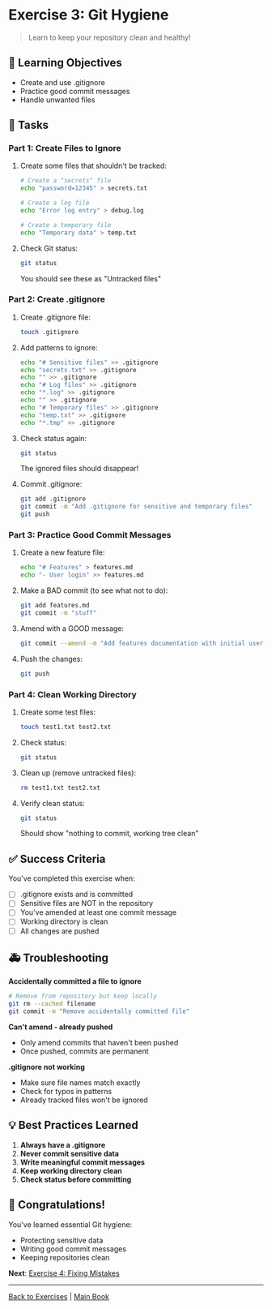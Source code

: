 # Exercise 3: Git Hygiene

> Learn to keep your repository clean and healthy!

## 🎯 Learning Objectives

- Create and use .gitignore
- Practice good commit messages
- Handle unwanted files

## 📝 Tasks

### Part 1: Create Files to Ignore

1. Create some files that shouldn't be tracked:
   ```bash
   # Create a "secrets" file
   echo "password=12345" > secrets.txt
   
   # Create a log file
   echo "Error log entry" > debug.log
   
   # Create a temporary file
   echo "Temporary data" > temp.txt
   ```

2. Check Git status:
   ```bash
   git status
   ```
   You should see these as "Untracked files"

### Part 2: Create .gitignore

1. Create .gitignore file:
   ```bash
   touch .gitignore
   ```

2. Add patterns to ignore:
   ```bash
   echo "# Sensitive files" >> .gitignore
   echo "secrets.txt" >> .gitignore
   echo "" >> .gitignore
   echo "# Log files" >> .gitignore
   echo "*.log" >> .gitignore
   echo "" >> .gitignore
   echo "# Temporary files" >> .gitignore
   echo "temp.txt" >> .gitignore
   echo "*.tmp" >> .gitignore
   ```

3. Check status again:
   ```bash
   git status
   ```
   The ignored files should disappear!

4. Commit .gitignore:
   ```bash
   git add .gitignore
   git commit -m "Add .gitignore for sensitive and temporary files"
   git push
   ```

### Part 3: Practice Good Commit Messages

1. Create a new feature file:
   ```bash
   echo "# Features" > features.md
   echo "- User login" >> features.md
   ```

2. Make a BAD commit (to see what not to do):
   ```bash
   git add features.md
   git commit -m "stuff"
   ```

3. Amend with a GOOD message:
   ```bash
   git commit --amend -m "Add features documentation with initial user stories"
   ```

4. Push the changes:
   ```bash
   git push
   ```

### Part 4: Clean Working Directory

1. Create some test files:
   ```bash
   touch test1.txt test2.txt
   ```

2. Check status:
   ```bash
   git status
   ```

3. Clean up (remove untracked files):
   ```bash
   rm test1.txt test2.txt
   ```

4. Verify clean status:
   ```bash
   git status
   ```
   Should show "nothing to commit, working tree clean"

## ✅ Success Criteria

You've completed this exercise when:
- [ ] .gitignore exists and is committed
- [ ] Sensitive files are NOT in the repository
- [ ] You've amended at least one commit message
- [ ] Working directory is clean
- [ ] All changes are pushed

## 🚑 Troubleshooting

**Accidentally committed a file to ignore**
```bash
# Remove from repository but keep locally
git rm --cached filename
git commit -m "Remove accidentally committed file"
```

**Can't amend - already pushed**
- Only amend commits that haven't been pushed
- Once pushed, commits are permanent

**.gitignore not working**
- Make sure file names match exactly
- Check for typos in patterns
- Already tracked files won't be ignored

## 💡 Best Practices Learned

1. **Always have a .gitignore**
2. **Never commit sensitive data**
3. **Write meaningful commit messages**
4. **Keep working directory clean**
5. **Check status before committing**

## 🎉 Congratulations!

You've learned essential Git hygiene:
- Protecting sensitive data
- Writing good commit messages
- Keeping repositories clean

**Next**: [Exercise 4: Fixing Mistakes](exercise04-mistakes.md)

---

[Back to Exercises](README.md) | [Main Book](../README.md)